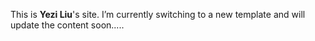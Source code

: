This is **Yezi Liu**'s site. I’m currently switching to a new template and will update the content soon.....
